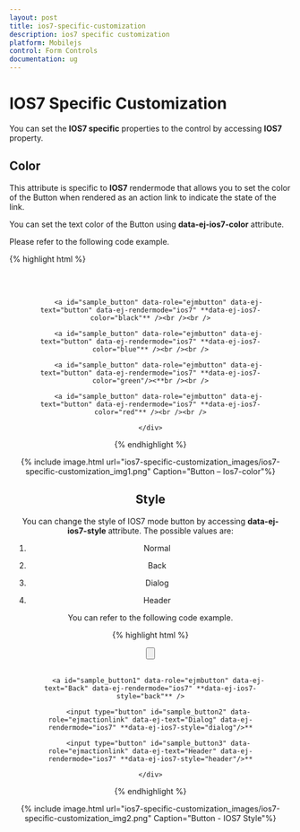 ```yaml
---
layout: post
title: ios7-specific-customization
description: ios7 specific customization
platform: Mobilejs
control: Form Controls
documentation: ug
---
```


# IOS7 Specific Customization

You can set the **IOS7 specific** properties to the control by accessing **IOS7** property.

## Color

This attribute is specific to **IOS7** rendermode that allows you to set the color of the Button when rendered as an action link to indicate the state of the link. 

You can set the text color of the Button using **data-ej-ios7-color** attribute.

Please refer to the following code example.

{% highlight html %}


<div align="center" style="margin:10px">
        <a id="sample_button" data-role="ejmbutton" data-ej-text="button" data-ej-rendermode="ios7" **data-ej-ios7-color="gray"** /> <br /><br />

        <a id="sample_button" data-role="ejmbutton" data-ej-text="button" data-ej-rendermode="ios7" **data-ej-ios7-color="black"** /><br /><br />

        <a id="sample_button" data-role="ejmbutton" data-ej-text="button" data-ej-rendermode="ios7" **data-ej-ios7-color="blue"** /><br /><br />

        <a id="sample_button" data-role="ejmbutton" data-ej-text="button" data-ej-rendermode="ios7" **data-ej-ios7-color="green"/><**br /><br />

        <a id="sample_button" data-role="ejmbutton" data-ej-text="button" data-ej-rendermode="ios7" **data-ej-ios7-color="red"** /><br /><br />

    </div>


{% endhighlight %}



{% include image.html url="ios7-specific-customization_images/ios7-specific-customization_img1.png" Caption="Button – Ios7-color"%}

## Style

You can change the style of IOS7 mode button by accessing **data-ej-ios7-style** attribute. The possible values are:

1. Normal

2. Back

3. Dialog

4. Header

You can refer to the following code example.

{% highlight html %}


<div align="center" style="margin:10px">
        <input type="button" id="sample_button" data-role="ejmbutton" data-ej-text="Normal" data-ej-rendermode="ios7" **data-ej-ios7-style="normal"** /><br /><br />

        <a id="sample_button1" data-role="ejmbutton" data-ej-text="Back" data-ej-rendermode="ios7" **data-ej-ios7-style="back"** />

        <input type="button" id="sample_button2" data-role="ejmactionlink" data-ej-text="Dialog" data-ej-rendermode="ios7" **data-ej-ios7-style="dialog"/>**

        <input type="button" id="sample_button3" data-role="ejmactionlink" data-ej-text="Header" data-ej-rendermode="ios7" **data-ej-ios7-style="header"/>**

    </div>



{% endhighlight %}



{% include image.html url="ios7-specific-customization_images/ios7-specific-customization_img2.png" Caption="Button - IOS7 Style"%}

